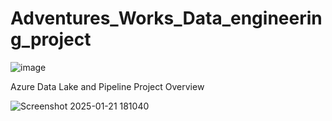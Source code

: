 # Adventures_Works_Data_engineering_project

![image](https://github.com/user-attachments/assets/a290f9e1-492a-4b35-bf81-78450b0587c5)


Azure Data Lake and Pipeline Project Overview
















![Screenshot 2025-01-21 181040](https://github.com/user-attachments/assets/a38631e7-6bf7-4eac-b495-8264a9b30ea3)
